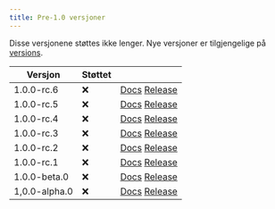 ```yaml
---
title: Pre-1.0 versjoner
---
```


Disse versjonene støttes ikke lenger.
Nye versjoner er tilgjengelige på [versions](/community/versions).

| Versjon                                                      | Støttet                             |                                                                                                                                               |
| ------------------------------------------------------------ | ----------------------------------- | --------------------------------------------------------------------------------------------------------------------------------------------- |
| 1.0.0-rc.6   | :x: | [Docs](https://butterfly.linwood.dev/docs/1,0.0-rc.6/intro) [Release](https://github.com/LinwoodDev/Butterfly/releases/tag/v1.0.0-rc.6)       |
| 1.0.0-rc.5   | :x: | [Docs](https://butterfly.linwood.dev/docs/1,0.0-rc.5/intro) [Release](https://github.com/LinwoodDev/Butterfly/releases/tag/v1.0.0-rc.5)       |
| 1.0.0-rc.4   | :x: | [Docs](https://butterfly.linwood.dev/docs/1,0.0-rc.4/intro) [Release](https://github.com/LinwoodDev/Butterfly/releases/tag/v1.0.0-rc.4)       |
| 1.0.0-rc.3   | :x: | [Docs](https://butterfly.linwood.dev/docs/1,0.0-rc.3/intro) [Release](https://github.com/LinwoodDev/Butterfly/releases/tag/v1.0.0-rc.3)       |
| 1.0.0-rc.2   | :x: | [Docs](https://butterfly.linwood.dev/docs/1,0.0-rc.2/intro) [Release](https://github.com/LinwoodDev/Butterfly/releases/tag/v1.0.0-rc.2)       |
| 1.0.0-rc.1   | :x: | [Docs](https://butterfly.linwood.dev/docs/1,0.0-rc.1/intro) [Release](https://github.com/LinwoodDev/Butterfly/releases/tag/v1.0.0-rc.1)       |
| 1.0.0-beta.0 | :x: | [Docs](https://butterfly.linwood.dev/docs/1,0.0-beta.0/intro) [Release](https://github.com/LinwoodDev/Butterfly/releases/tag/v1.0.0-beta.0)   |
| 1,0.0-alpha.0                | :x: | [Docs](https://butterfly.linwood.dev/docs/1,0.0-alpha.0/intro) [Release](https://github.com/LinwoodDev/Butterfly/releases/tag/v1.0.0-alpha.0) |
